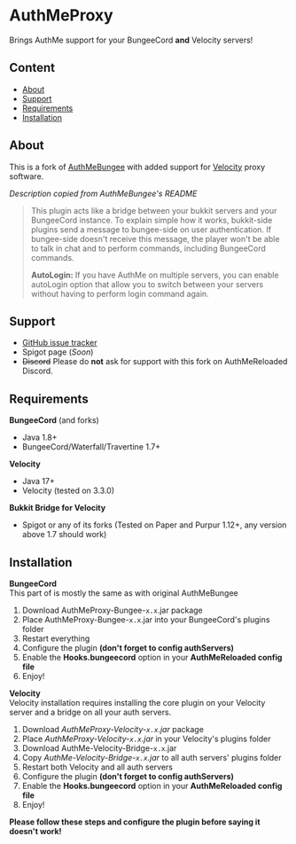 # AuthMeProxy
Brings AuthMe support for your BungeeCord **and** Velocity servers!

## Content
* [About](#about)
* [Support](#support)
* [Requirements](#requirements)
* [Installation](#installation)

## About
This is a fork of [AuthMeBungee](https://github.com/AuthMe/AuthMeBungee) with added support for [Velocity](https://papermc.io/software/velocity) proxy software.

*Description copied from AuthMeBungee's README*
> This plugin acts like a bridge between your bukkit servers and your BungeeCord instance. To explain simple how it works, bukkit-side plugins send a message to bungee-side on user authentication. If bungee-side doesn't receive this message, the player won't be able to talk in chat and to perform commands, including BungeeCord commands.  
>
> **AutoLogin:** If you have AuthMe on multiple servers, you can enable autoLogin option that allow you to switch between your servers without having to perform login command again.

## Support
- [GitHub issue tracker](https://github.com/Defective4/AuthMeProxy/issues)
- Spigot page (*Soon*)
- ~~Discord~~ Please do **not** ask for support with this fork on AuthMeReloaded Discord.

## Requirements

**BungeeCord** (and forks)
- Java 1.8+
- BungeeCord/Waterfall/Travertine 1.7+

**Velocity**
- Java 17+
- Velocity (tested on 3.3.0)

**Bukkit Bridge for Velocity**
- Spigot or any of its forks (Tested on Paper and Purpur 1.12+, any version above 1.7 should work)

## Installation

**BungeeCord**  
This part of is mostly the same as with original AuthMeBungee
1. Download AuthMeProxy-Bungee-`x.x`.jar package
2. Place AuthMeProxy-Bungee-`x.x`.jar into your BungeeCord's plugins folder
3. Restart everything
4. Configure the plugin **(don't forget to config authServers)**
5. Enable the **Hooks.bungeecord** option in your **AuthMeReloaded config file**
6. Enjoy!

**Velocity**  
Velocity installation requires installing the core plugin on your Velocity server and a bridge on all your auth servers.
1. Download *AuthMeProxy-Velocity-`x.x`.jar* package
2. Place *AuthMeProxy-Velocity-`x.x`.jar* in your Velocity's plugins folder
3. Download AuthMe-Velocity-Bridge-`x.x`.jar
4. Copy *AuthMe-Velocity-Bridge-`x.x`.jar* to all auth servers' plugins folder
5. Restart both Velocity and all auth servers
5. Configure the plugin **(don't forget to config authServers)**
6. Enable the **Hooks.bungeecord** option in your **AuthMeReloaded config file**
7. Enjoy!

**Please follow these steps and configure the plugin before saying it doesn't work!**
